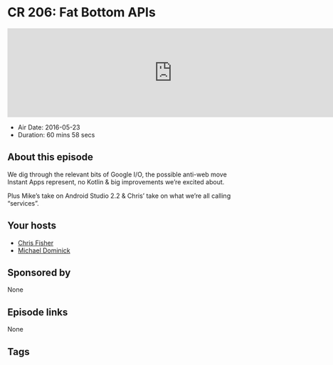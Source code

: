 # CR 206: Fat Bottom APIs

<iframe src="https://player.fireside.fm/v2/MLf2ZzhC+qKJD3CQD?theme=dark" width="740" height="200" frameborder="0" scrolling="no"></iframe>

* Air Date: 2016-05-23
* Duration: 60 mins 58 secs

## About this episode

We dig through the relevant bits of Google I/O, the possible anti-web move Instant Apps represent, no Kotlin & big improvements we’re excited about.

Plus Mike’s take on Android Studio 2.2 & Chris’ take on what we’re all calling “services”.

## Your hosts
* [Chris Fisher](https://coder.show/hosts/chrislas)
* [Michael Dominick](https://coder.show/hosts/michael)

## Sponsored by

None



## Episode links

None



## Tags

